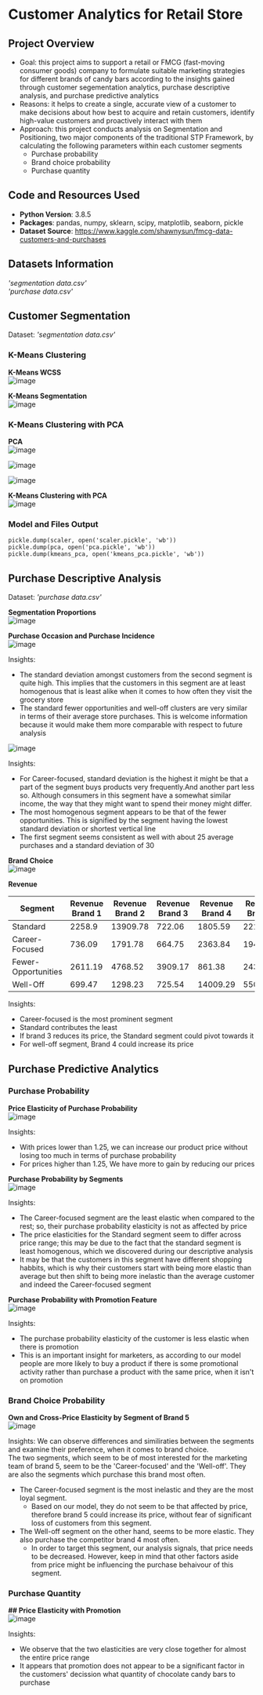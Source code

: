 # Customer Analytics for Retail Store

## Project Overview
* Goal: this project aims to support a retail or FMCG (fast-moving consumer goods) company to formulate suitable marketing strategies for different brands of candy bars according to the insights gained through customer segementation analytics, purchase descriptive analysis, and purchase predictive analytics
* Reasons: it helps to create a single, accurate view of a customer to make decisions about how best to acquire and retain customers, identify high-value customers and proactively interact with them
* Approach: this project conducts analysis on Segmentation and Positioning, two major components of the traditional STP Framework, by calculating the following parameters within each customer segments
  * Purchase probability
  * Brand choice probability
  * Purchase quantity

## Code and Resources Used
* __Python Version__: 3.8.5
* __Packages__: pandas, numpy, sklearn, scipy, matplotlib, seaborn, pickle
* __Dataset Source__: https://www.kaggle.com/shawnysun/fmcg-data-customers-and-purchases

## Datasets Information
*'segmentation data.csv'* <br>
_'purchase data.csv'_ <br>

## Customer Segmentation
Dataset: *'segmentation data.csv'* <br>

### K-Means Clustering
__K-Means WCSS__<br>
![image](https://user-images.githubusercontent.com/77659538/109501544-b0088000-7ad2-11eb-9fcd-b34a7a21429b.png)

__K-Means Segmentation__<br>
![image](https://user-images.githubusercontent.com/77659538/109501602-c6164080-7ad2-11eb-9268-bbe8d4024a54.png)

### K-Means Clustering with PCA
__PCA__<br>
![image](https://user-images.githubusercontent.com/77659538/109501727-f827a280-7ad2-11eb-83d7-67c04d98b694.png)

![image](https://user-images.githubusercontent.com/77659538/109501741-fe1d8380-7ad2-11eb-82f9-0336953a6380.png)

![image](https://user-images.githubusercontent.com/77659538/109501751-01187400-7ad3-11eb-8cd5-fa20bbea2133.png)

__K-Means Clustering with PCA__<br>
![image](https://user-images.githubusercontent.com/77659538/109501936-45a40f80-7ad3-11eb-946d-935919e8ceb9.png)

### Model and Files Output

```
pickle.dump(scaler, open('scaler.pickle', 'wb'))
pickle.dump(pca, open('pca.pickle', 'wb'))
pickle.dump(kmeans_pca, open('kmeans_pca.pickle', 'wb'))
```

## Purchase Descriptive Analysis
Dataset: *'purchase data.csv'* <br>

__Segmentation Proportions__<br>
![image](https://user-images.githubusercontent.com/77659538/109502230-b0554b00-7ad3-11eb-93cd-9987164707c6.png)

__Purchase Occasion and Purchase Incidence__<br>
![image](https://user-images.githubusercontent.com/77659538/109502296-c531de80-7ad3-11eb-842c-fc41f4a3e7c6.png)

Insights:
- The standard deviation amongst customers from the second segment is quite high. This implies that the customers in this segment are at least homogenous that is least alike when it comes to how often they visit the grocery store
- The standard fewer opportunities and well-off clusters are very similar in terms of their average store purchases.
This is welcome information because it would make them more comparable with respect to future analysis

![image](https://user-images.githubusercontent.com/77659538/109502755-5d2fc800-7ad4-11eb-8aab-dec5310f4339.png)

Insights:
- For Career-focused, standard deviation is the highest it might be that a part of the segment buys products very frequently.And another part less so. Although consumers in this segment have a somewhat similar income, the way that they might want to spend their money might differ.
- The most homogenous segment appears to be that of the fewer opportunities. This is signified by the segment having the lowest standard deviation or shortest vertical line 
- The first segment seems consistent as well with about 25 average purchases and a standard deviation of 30

__Brand Choice__<br>
![image](https://user-images.githubusercontent.com/77659538/109502877-86505880-7ad4-11eb-9f12-6026af9e58ee.png)

__Revenue__

| Segment             | Revenue Brand 1 | Revenue Brand 2 | Revenue Brand 3 | Revenue Brand 4 | Revenue Brand 5 | Total Revenue | Segment Proportions |
|---------------------|-----------------|-----------------|-----------------|-----------------|-----------------|---------------|---------------------|
| Standard            | 2258.9          | 13909.78        | 722.06          | 1805.59         | 2214.82         | 20911.15      | 0.378               |
| Career-Focused      | 736.09          | 1791.78         | 664.75          | 2363.84         | 19456.74        | 25013.2       | 0.222               |
| Fewer-Opportunities | 2611.19         | 4768.52         | 3909.17         | 861.38          | 2439.75         | 14590.01      | 0.206               |
| Well-Off            | 699.47          | 1298.23         | 725.54          | 14009.29        | 5509.69         | 22242.22      | 0.194               |

Insights:
- Career-focused is the most prominent segment<br>
- Standard contributes the least<br>
- If brand 3 reduces its price, the Standard segment could pivot towards it<br>
- For well-off segment, Brand 4 could increase its price

## Purchase Predictive Analytics

### Purchase Probability

__Price Elasticity of Purchase Probability__<br>
![image](https://user-images.githubusercontent.com/77659538/109503434-3625c600-7ad5-11eb-8eee-c26db33c2141.png)

Insights:
- With prices lower than 1.25, we can increase our product price without losing too much in terms of purchase probability<br>
- For prices higher than 1.25, We have more to gain by reducing our prices

__Purchase Probability by Segments__<br>
![image](https://user-images.githubusercontent.com/77659538/109503627-784f0780-7ad5-11eb-9f49-2f85c86bb6e7.png)

Insights:
- The Career-focused segment are the least elastic when compared to the rest; so, their purchase probability elasticity is not as affected by price <br>
- The price elasticities for the Standard segment seem to differ across price range; this may be due to the fact that the standard segment is least homogenous, which we discovered during our descriptive analysis <br>
- It may be that the customers in this segment have different shopping habbits, which is why their customers start with being more elastic than average but then shift to being more inelastic than the average customer and indeed the Career-focused segment

__Purchase Probability with Promotion Feature__<br>
![image](https://user-images.githubusercontent.com/77659538/109503858-c06e2a00-7ad5-11eb-8ec3-1d3cca70ae9b.png)

Insights:
- The purchase probability elasticity of the customer is less elastic when there is promotion
- This is an important insight for marketers, as according to our model people are more likely to buy a product if there is some promotional activity rather than purchase a product with the same price, when it isn't on promotion

### Brand Choice Probability

__Own and Cross-Price Elasticity by Segment of Brand 5__<br>
![image](https://user-images.githubusercontent.com/77659538/109504054-0925e300-7ad6-11eb-94b4-ba8aa675647a.png)

Insights:
We can observe differences and similiraties between the segments and examine their preference, when it comes to brand choice.<br>
The two segments, which seem to be of most interested for the marketing team of brand 5, seem to be the 'Career-focused' and the 'Well-off'. They are also the segments which purchase this brand most often. 
-  The Career-focused segment is the most inelastic and they are the most loyal segment. 
    -  Based on our model, they do not seem to be that affected by price, therefore brand 5 could increase its price, without fear of significant loss of customers from this segment. 
-  The Well-off segment on the other hand, seems to be more elastic. They also purchase the competitor brand 4 most often.
    -  In order to target this segment, our analysis signals, that price needs to be decreased. However, keep in mind that other factors aside from price might be influencing the purchase behaivour of this segment.

### Purchase Quantity

__## Price Elasticity with Promotion__<br>
![image](https://user-images.githubusercontent.com/77659538/109504250-4db17e80-7ad6-11eb-97ed-6acac5851839.png)

Insights:
- We observe that the two elasticities are very close together for almost the entire price range
- It appears that promotion does not appear to be a significant factor in the customers' decission what quantity of chocolate candy bars to purchase


